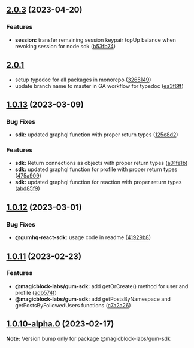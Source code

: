 ## [2.0.3](https://github.com/gumhq/sdk/compare/v1.0.10...v2.0.3) (2023-04-20)

### Features

- **session:** transfer remaining session keypair topUp balance when revoking session for node sdk ([b53fb74](https://github.com/gumhq/sdk/commit/b53fb74ea1f95b9810815d4a464e5967fe15d6e5))

## [2.0.1]()

- setup typedoc for all packages in monorepo ([3265149](https://github.com/gumhq/sdk/commit/3265149e0b1eaf6232bcab92b3ff672c2a58d5e0))
- update branch name to master in GA workflow for typedoc ([ea3f6ff](https://github.com/gumhq/sdk/commit/ea3f6ff29899359f05ef74813e85c7e32cb1e88a))

## [1.0.13](https://github.com/gumhq/sdk/compare/v1.0.10...v1.0.13) (2023-03-09)

### Bug Fixes

- **sdk:** updated graphql function with proper return types ([125e8d2](https://github.com/gumhq/sdk/commit/125e8d2e51a16b2c8e9be451f1fec49a8fecaffa))

### Features

- **sdk:** Return connections as objects with proper return types ([a01fe1b](https://github.com/gumhq/sdk/commit/a01fe1bca51d7807a5c0b05a31c49b695c813857))
- **sdk:** updated graphql function for profile with proper return types ([475a909](https://github.com/gumhq/sdk/commit/475a9098f1bac949490d88968ba28f7a64ca320b))
- **sdk:** updated graphql function for reaction with proper return types ([abd85f9](https://github.com/gumhq/sdk/commit/abd85f95c8028db34c21790e1e5309f03f1dd73d))

## [1.0.12](https://github.com/gumhq/sdk/compare/v1.0.10...v1.0.12) (2023-03-01)

### Bug Fixes

- **@gumhq-react-sdk:** usage code in readme ([41929b8](https://github.com/gumhq/sdk/commit/41929b8af6ad0bbf0ffb2ec0b39777bd93cabc29))

## [1.0.11](https://github.com/gumhq/sdk/compare/v1.0.10...v1.0.11) (2023-02-23)

### Features

- **@magicblock-labs/gum-sdk:** add getOrCreate() method for user and profile ([adb574f](https://github.com/gumhq/sdk/commit/adb574f368381b7a4a11482b21245498f74a9576))
- **@magicblock-labs/gum-sdk:** add getPostsByNamespace and getPostsByFollowedUsers functions ([c7a2a26](https://github.com/gumhq/sdk/commit/c7a2a26ac965d2368996cdd8b9f81aec5fdc1d6c))

## [1.0.10-alpha.0](https://github.com/gumhq/sdk/compare/@magicblock-labs/gum-sdk@1.0.9...@magicblock-labs/gum-sdk@1.0.10-alpha.0) (2023-02-17)

**Note:** Version bump only for package @magicblock-labs/gum-sdk
